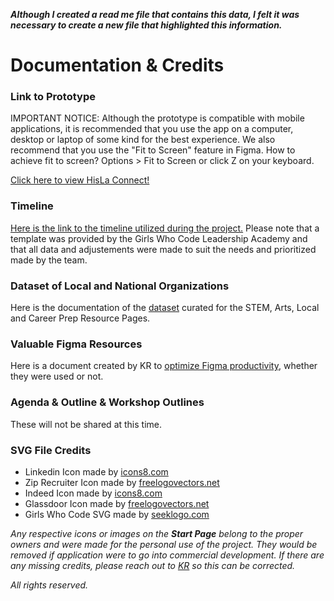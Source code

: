 ***Although I created a read me file that contains this data, I felt it was necessary to create a new file that highlighted this information.***

# Documentation & Credits

### Link to Prototype
IMPORTANT NOTICE: Although the prototype is compatible with mobile applications, it is recommended that you use the app on a computer, desktop or laptop of some kind for the best experience. We also recommend that you use the "Fit to Screen" feature in Figma. How to achieve fit to screen? Options > Fit to Screen or click Z on your keyboard.

[Click here to view HisLa Connect!](https://www.figma.com/proto/CrfL1nk6htGIABIP4wHzOo/HisLa-Connect?node-id=778-1674&starting-point-node-id=778%3A1674&scaling=scale-down&show-proto-sidebar=1&mode=design&t=F3vgbIyQ43ZRZqRA-1)

### Timeline
[Here is the link to the timeline utilized during the project.](https://docs.google.com/spreadsheets/d/1EAOyVEQPNvj1cPsKUs6Ip2WG3Oa0e4367a9tP2yz7ak/edit?usp=sharing) Please note that a template was provided by the Girls Who Code Leadership Academy and that all data and adjustements were made to suit the needs and prioritized made by the team.

### Dataset of Local and National Organizations
Here is the documentation of the [dataset](https://docs.google.com/spreadsheets/d/1fwnDklcTvQYnlZwFWKsrcyNze3IOw0mWY00JjTMBtgA/edit?usp=sharing) curated for the STEM, Arts, Local and Career Prep Resource Pages.

### Valuable Figma Resources
Here is a document created by KR to [optimize Figma productivity](https://docs.google.com/document/d/1waRYdhQbt2EUPVBO25vO0KX-I6U763W__6_LJy7HbyA/edit?usp=sharing), whether they were used or not.

### Agenda & Outline & Workshop Outlines
These will not be shared at this time.

### SVG File Credits
- Linkedin Icon made by [icons8.com](https://icons8.com)
- Zip Recruiter Icon made by [freelogovectors.net](https://www.freelogovectors.net/ziprecruiter-logo/)
- Indeed Icon made by [icons8.com](https://icons8.com)
- Glassdoor Icon made by [freelogovectors.net](https://www.freelogovectors.net/glassdoor-logo/)
- Girls Who Code SVG made by [seeklogo.com](https://seeklogo.com/vector-logo/451670/girls-who-code)

*Any respective icons or images on the **Start Page** belong to the proper owners and were made for the personal use of the project. They would be removed if application were to go into commercial development. If there are any missing credits, please reach out to [KR](https://www.linkedin.com/in/kaylaereyes/) so this can be corrected.*

*All rights reserved.*
